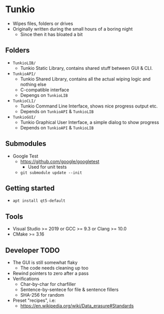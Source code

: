 # Tunkio

- Wipes files, folders or drives
- Originally written during the small hours of a boring night
	- Since then it has bloated a bit

## Folders

- ``TunkioLIB/``
	- Tunkio Static Library, contains shared stuff between GUI & CLI.
- ``TunkioAPI/``
	- Tunkio Shared Library, contains all the actual wiping logic and nothing else
	- C-compatible interface
	- Depengs on ``TunkioLIB``
- ``TunkioCLI/``
	- Tunkio Command Line Interface, shows nice progress output etc.
	- Depends on ``TunkioAPI`` & ``TunkioLIB``
- ``TunkioGUI/``
	- Tunkio Graphical User Interface, a simple dialog to show progress
	- Depends on ``TunkioAPI`` & ``TunkioLIB``

## Submodules

- Google Test
	- https://github.com/google/googletest
		- Used for unit tests
	- ``git submodule update --init``

## Getting started

- ``apt install qt5-default``

## Tools

- Visual Studio >= 2019 or GCC >= 9.3 or Clang >= 10.0
- CMake >= 3.16

## Developer TODO

- The GUI is still somewhat flaky
	- The code needs cleaning up too
- Rewind pointers to zero after a pass
- Verifications
	- Char-by-char for charfiller
	- Sentence-by-sentece for file & sentence fillers
	- SHA-256 for random
- Preset "recipes", i.e:
	- https://en.wikipedia.org/wiki/Data_erasure#Standards